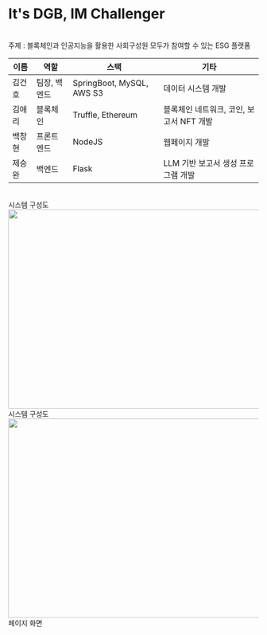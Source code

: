 # It's DGB, IM Challenger

<br/>
주제 : 블록체인과 인공지능을 활용한 사회구성원 모두가 참여할 수 있는 ESG 플랫폼

| 이름   | 역할                  | 스택                       | 기타                               |
|---------|------------------------|-----------------------------|-----------------------------------|
| 김건호   | 팀장, 백엔드     | SpringBoot, MySQL, AWS S3  | 데이터 시스템 개발                |
| 김애리   | 블록체인    | Truffle, Ethereum               | 블록체인 네트워크, 코인, 보고서 NFT 개발 |
| 백창현   | 프론트엔드   | NodeJS                         | 웹페이지 개발                     |
| 제승완   | 백엔드       | Flask                          | LLM 기반 보고서 생성 프로그램 개발 |

<br/>
시스템 구성도
<br/> <img src="https://postimg.cc/yg8CKZkp" width="740" height="400">

<br/>
시스템 구성도
<br/> <img src="https://i.postimg.cc/gkz9THzj/image.png" width="740" height="400">

<br/> 
페이지 화면
